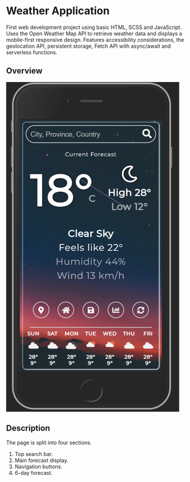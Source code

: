 # Weather Application

First web development project using basic HTML, SCSS and JavaScript. Uses the Open Weather Map API to retrieve weather data and displays a mobile-first responsive design. Features accessibility considerations, the geolocation API, persistent storage, Fetch API with async/await and serverless functions.

## Overview

![Weather app home page demo](weatherAppDemoHomePage.PNG)

## Description

The page is split into four sections.

1. Top search bar.
1. Main forecast display.
1. Navigation buttons.
1. 6-day forecast.
